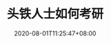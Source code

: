 ---
title: "头铁人士如何考研"
date: 2020-08-01T11:25:47+08:00
draft: false
tags: ['开工准备']
featured_image:
---